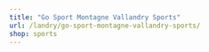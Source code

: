```yaml
---
title: "Go Sport Montagne Vallandry Sports"
url: /landry/go-sport-montagne-vallandry-sports/
shop: sports
---
```

